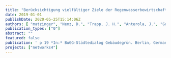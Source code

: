 ```yaml
---
title: "Berücksichtigung vielfältiger Ziele der Regenwasserbewirtschaftung in der Planung - Ergebnisse der BMBF-Projekte KURAS und netWORKS4"
date: 2019-01-01
publishDate: 2020-05-25T15:14:06Z
authors: [ "matzinger", "Nenz, D.", "Trapp, J. H.", "Anterola, J.", "Gunkel, M.", "Reichmann, B.", "rouault", "Funke, F." ]
publication_types: ["0"]
abstract: ""
featured: false
publication: ' p 19 *In:* BuGG-Städtedialog Gebäudegrün. Berlin, Germany. 11-12 September 2019'
projects: ["networks4"]
---
```


